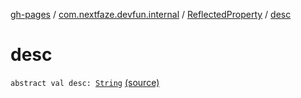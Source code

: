[gh-pages](../../index.md) / [com.nextfaze.devfun.internal](../index.md) / [ReflectedProperty](index.md) / [desc](./desc.md)

# desc

`abstract val desc: `[`String`](https://kotlinlang.org/api/latest/jvm/stdlib/kotlin/-string/index.html) [(source)](https://github.com/NextFaze/dev-fun/tree/master/devfun/src/main/java/com/nextfaze/devfun/internal/Reflected.kt#L72)